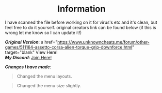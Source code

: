 <h1 align="center">Information</a></h1>

I have scanned the file before working on it for virus's etc and it's clean, but feel free to do it yourself. original creators link can be found below (if this is wrong let me know so I can update it!)

***Original Version***:
<h align="center">a href="https://www.unknowncheats.me/forum/other-games/511184-assetto-corsa-alien-torque-grip-downforce.html" target="blank"</a><h>
View Here!</a>  
***My Discord***:
<a href="https://discord.gg/WHHsDjm73Y" target="blank">
Join Here!</a>

***Changes I have made***:
>Changed the menu layouts. 

>Changed the menu size slightly.
